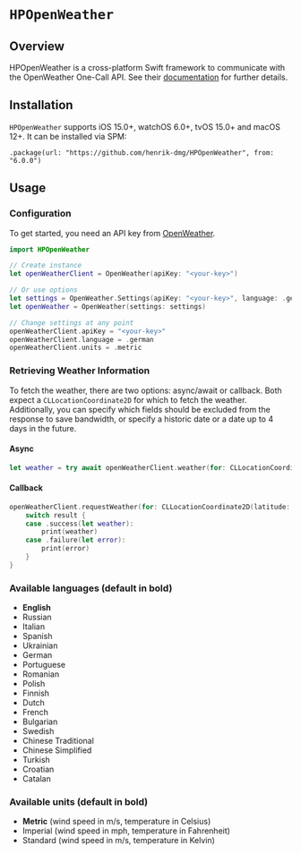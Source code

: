 # `HPOpenWeather`

## Overview

HPOpenWeather is a cross-platform Swift framework to communicate with the OpenWeather One-Call API.
See their [documentation](https://openweathermap.org/api/one-call-api) for further details.

## Installation

`HPOpenWeather` supports iOS 15.0+, watchOS 6.0+, tvOS 15.0+ and macOS 12+.
It can be installed via SPM:

```
.package(url: "https://github.com/henrik-dmg/HPOpenWeather", from: "6.0.0")
```

## Usage

### Configuration

To get started, you need an API key from [OpenWeather](https://openweathermap.org).

```swift
import HPOpenWeather

// Create instance
let openWeatherClient = OpenWeather(apiKey: "<your-key>")

// Or use options
let settings = OpenWeather.Settings(apiKey: "<your-key>", language: .german, units: .metric)
let openWeather = OpenWeather(settings: settings)

// Change settings at any point
openWeatherClient.apiKey = "<your-key>"
openWeatherClient.language = .german
openWeatherClient.units = .metric
```

### Retrieving Weather Information

To fetch the weather, there are two options: async/await or callback. Both expect a `CLLocationCoordinate2D` for which to fetch the weather.
Additionally, you can specify which fields should be excluded from the response to save bandwidth, or specify a historic date or a date up to 4 days in the future.

#### Async

```swift
let weather = try await openWeatherClient.weather(for: CLLocationCoordinate2D(latitude: 37.7749, longitude: -122.4194))
```

#### Callback

```swift
openWeatherClient.requestWeather(for: CLLocationCoordinate2D(latitude: 37.7749, longitude: -122.4194)) { result in
    switch result {
    case .success(let weather):
        print(weather)
    case .failure(let error):
        print(error)
    }
}
```

### Available languages (default in bold)

- **English**
- Russian
- Italian
- Spanish
- Ukrainian
- German
- Portuguese
- Romanian
- Polish
- Finnish
- Dutch
- French
- Bulgarian
- Swedish
- Chinese Traditional
- Chinese Simplified
- Turkish
- Croatian
- Catalan

### Available units (default in bold)

- **Metric** (wind speed in m/s, temperature in Celsius)
- Imperial (wind speed in mph, temperature in Fahrenheit)
- Standard (wind speed in m/s, temperature in Kelvin)
